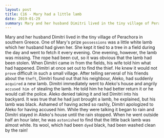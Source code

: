 ```yaml
---
layout: post
title: C16 - Mary had a little lamb
date: 2019-01-29
summary: Mary and her husband Dimitri lived in the tiny village of Perachora in southern Greece.
---
```


  Mary and her husband Dimitri lived in the tiny village of Perachora in southern Greece. One of Mary's prize `possessions` was a little white lamb which her husband had given her. She kept it tied to a tree in a field during the day and went to fetch it every evening. One evening, however, the lamb was missing. The rope had been cut, so it was obvious that the lamb had been stolen.
  When Dimitri came in from the fields, his wife told him what had happened. Dimitri at once set out to find the thief. He knew it would not `prove` difficult in such a small village. After telling serveral of his friends about the `theft`, Dimitri found out that his neighbour, Aleko, had suddenly `acquired` a new lamb. Dimitri immediately went to Aleko's house and angrily `accused him of` stealing the lamb. He told him he had better return it or he would call the police. Aleko denied taking it and led Dimitri into his backyard. It was true that he had just brought a lamb, he explained, but his lamb was black. Ashamed of having acted so rashly, Dimitri apologized to Aleko for having accused him. While they were talking it began to rain and Dimitri stayed in Aleko's house until the rain stopped. When he went outside half an hour later, he was `astonished` to find that the little back lamb was almost white. Its wool, which had been `dyed` black, had been washed clean by the rain!
